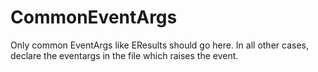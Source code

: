 # CommonEventArgs
Only common EventArgs like EResults should go here. In all other cases, declare the eventargs in the file which raises the event.